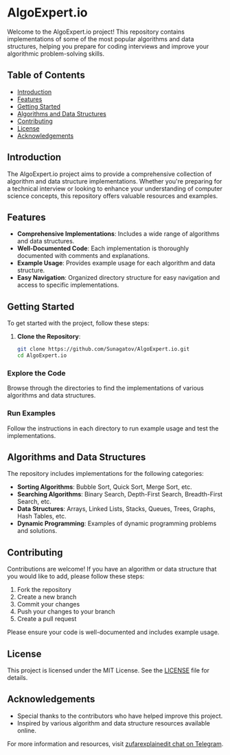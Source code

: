 # AlgoExpert.io

Welcome to the AlgoExpert.io project! This repository contains implementations of some of the most popular algorithms and data structures, helping you prepare for coding interviews and improve your algorithmic problem-solving skills.

## Table of Contents
- [Introduction](#introduction)
- [Features](#features)
- [Getting Started](#getting-started)
- [Algorithms and Data Structures](#algorithms-and-data-structures)
- [Contributing](#contributing)
- [License](#license)
- [Acknowledgements](#acknowledgements)

## Introduction
The AlgoExpert.io project aims to provide a comprehensive collection of algorithm and data structure implementations. Whether you're preparing for a technical interview or looking to enhance your understanding of computer science concepts, this repository offers valuable resources and examples.

## Features
- **Comprehensive Implementations**: Includes a wide range of algorithms and data structures.
- **Well-Documented Code**: Each implementation is thoroughly documented with comments and explanations.
- **Example Usage**: Provides example usage for each algorithm and data structure.
- **Easy Navigation**: Organized directory structure for easy navigation and access to specific implementations.

## Getting Started
To get started with the project, follow these steps:

1. **Clone the Repository**:
   ```bash
   git clone https://github.com/Sunagatov/AlgoExpert.io.git
   cd AlgoExpert.io
### Explore the Code
Browse through the directories to find the implementations of various algorithms and data structures.

### Run Examples
Follow the instructions in each directory to run example usage and test the implementations.

## Algorithms and Data Structures
The repository includes implementations for the following categories:

- **Sorting Algorithms**: Bubble Sort, Quick Sort, Merge Sort, etc.
- **Searching Algorithms**: Binary Search, Depth-First Search, Breadth-First Search, etc.
- **Data Structures**: Arrays, Linked Lists, Stacks, Queues, Trees, Graphs, Hash Tables, etc.
- **Dynamic Programming**: Examples of dynamic programming problems and solutions.

## Contributing
Contributions are welcome! If you have an algorithm or data structure that you would like to add, please follow these steps:

1. Fork the repository
2. Create a new branch
3. Commit your changes
4. Push your changes to your branch
5. Create a pull request

Please ensure your code is well-documented and includes example usage.

## License
This project is licensed under the MIT License. See the [LICENSE](LICENSE) file for details.

## Acknowledgements
- Special thanks to the contributors who have helped improve this project.
- Inspired by various algorithm and data structure resources available online.

For more information and resources, visit [zufarexplainedit chat on Telegram](https://t.me/zufarexplainedit).
